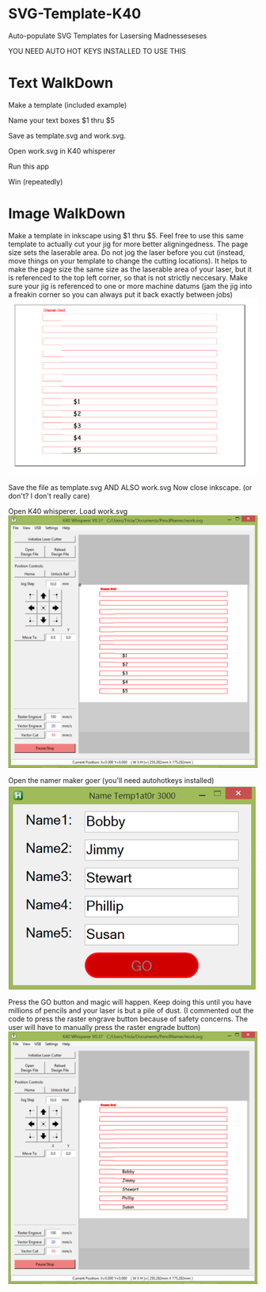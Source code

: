 # SVG-Template-K40
Auto-populate SVG Templates for Lasersing Madnesseseses

YOU NEED AUTO HOT KEYS INSTALLED TO USE THIS

# Text WalkDown
Make a template (included example)

Name your text boxes $1 thru $5

Save as template.svg and work.svg. 

Open work.svg in K40 whisperer

Run this app

Win (repeatedly)

# Image WalkDown
Make a template in inkscape using $1 thru $5. Feel free to use this same template to actually cut your jig for more better aligningedness.
The page size sets the laserable area. Do not jog the laser before you cut (instead, move things on your template to change the cutting locations). It helps to make the page size the same size as the laserable area of your laser, but it is referenced to the top left corner, so that is not strictly neccesary. Make sure your jig is referenced to one or more machine datums (jam the jig into a freakin corner so you can always put it back exactly between jobs)
![alt text](https://github.com/nebarnix/SVG-Template-K40/blob/master/Template.PNG?raw=true "Template")

Save the file as template.svg AND ALSO work.svg
Now close inkscape. (or don't? I don't really care)

Open K40 whisperer. Load work.svg
![alt text](https://github.com/nebarnix/SVG-Template-K40/blob/master/K40_before.PNG?raw=true "Template")

Open the namer maker goer (you'll need autohotkeys installed)
![alt text](https://github.com/nebarnix/SVG-Template-K40/blob/master/NamerMakerGoer.PNG?raw=true "Template")

Press the GO button and magic will happen. Keep doing this until you have millions of pencils and your laser is but a pile of dust. (I commented out the code to press the raster engrave button because of safety concerns. The user will have to manually press the raster engrade button)
![alt text](https://github.com/nebarnix/SVG-Template-K40/blob/master/K40_after.PNG?raw=true "Template")
